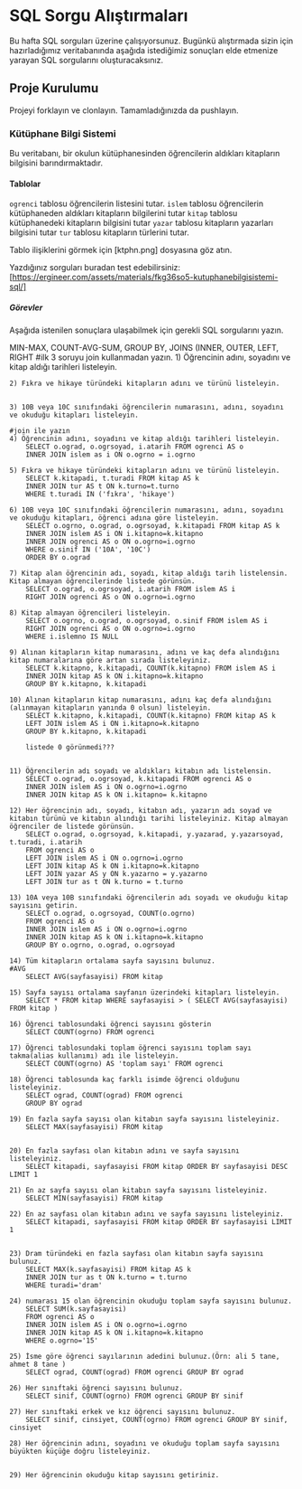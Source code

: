 # SQL Sorgu Alıştırmaları

Bu hafta SQL sorguları üzerine çalışıyorsunuz. Bugünkü alıştırmada sizin için hazırladığımız veritabanında aşağıda istediğimiz sonuçları elde etmenize yarayan SQL sorgularını oluşturacaksınız.

## Proje Kurulumu
Projeyi forklayın ve clonlayın. Tamamladığınızda da pushlayın.

### Kütüphane Bilgi Sistemi

Bu veritabanı, bir okulun kütüphanesinden öğrencilerin aldıkları kitapların bilgisini barındırmaktadır.

#### Tablolar 
`ogrenci` tablosu öğrencilerin listesini tutar.
`islem` tablosu öğrencilerin kütüphaneden aldıkları kitapların bilgilerini tutar
`kitap` tablosu kütüphanedeki kitapların bilgisini tutar
`yazar` tablosu kitapların yazarları bilgisini tutar
`tur` tablosu kitapların türlerini tutar.

Tablo ilişiklerini görmek için [ktphn.png] dosyasına göz atın.

Yazdığınız sorguları buradan test edebilirsiniz: [https://ergineer.com/assets/materials/fkg36so5-kutuphanebilgisistemi-sql/]


##### Görevler
Aşağıda istenilen sonuçlara ulaşabilmek için gerekli SQL sorgularını yazın. 


MIN-MAX, COUNT-AVG-SUM, GROUP BY, JOINS (INNER, OUTER, LEFT, RIGHT
	#ilk 3 soruyu join kullanmadan yazın.
	1) Öğrencinin adını, soyadını ve kitap aldığı tarihleri listeleyin.
	

	
	2) Fıkra ve hikaye türündeki kitapların adını ve türünü listeleyin.
	
	
	3) 10B veya 10C sınıfındaki öğrencilerin numarasını, adını, soyadını ve okuduğu kitapları listeleyin.
	
	#join ile yazın
	4) Öğrencinin adını, soyadını ve kitap aldığı tarihleri listeleyin.
        SELECT o.ograd, o.ogrsoyad, i.atarih FROM ogrenci AS o 
        INNER JOIN islem as i ON o.ogrno = i.ogrno	

	5) Fıkra ve hikaye türündeki kitapların adını ve türünü listeleyin.
        SELECT k.kitapadi, t.turadi FROM kitap AS k 
        INNER JOIN tur AS t ON k.turno=t.turno
        WHERE t.turadi IN ('fıkra', 'hikaye')
	
	6) 10B veya 10C sınıfındaki öğrencilerin numarasını, adını, soyadını ve okuduğu kitapları, öğrenci adına göre listeleyin.
        SELECT o.ogrno, o.ograd, o.ogrsoyad, k.kitapadi FROM kitap AS k
        INNER JOIN islem AS i ON i.kitapno=k.kitapno
        INNER JOIN ogrenci AS o ON o.ogrno=i.ogrno
        WHERE o.sinif IN ('10A', '10C')
        ORDER BY o.ograd
	
	7) Kitap alan öğrencinin adı, soyadı, kitap aldığı tarih listelensin. Kitap almayan öğrencilerinde listede görünsün.
        SELECT o.ograd, o.ogrsoyad, i.atarih FROM islem AS i
        RIGHT JOIN ogrenci AS o ON o.ogrno=i.ogrno
	
	8) Kitap almayan öğrencileri listeleyin.
        SELECT o.ogrno, o.ograd, o.ogrsoyad, o.sinif FROM islem AS i
        RIGHT JOIN ogrenci AS o ON o.ogrno=i.ogrno
        WHERE i.islemno IS NULL
	
	9) Alınan kitapların kitap numarasını, adını ve kaç defa alındığını kitap numaralarına göre artan sırada listeleyiniz.
        SELECT k.kitapno, k.kitapadi, COUNT(k.kitapno) FROM islem AS i
        INNER JOIN kitap AS k ON i.kitapno=k.kitapno
        GROUP BY k.kitapno, k.kitapadi
	
	10) Alınan kitapların kitap numarasını, adını kaç defa alındığını (alınmayan kitapların yanında 0 olsun) listeleyin.
        SELECT k.kitapno, k.kitapadi, COUNT(k.kitapno) FROM kitap AS k
        LEFT JOIN islem AS i ON i.kitapno=k.kitapno
        GROUP BY k.kitapno, k.kitapadi 

        listede 0 görünmedi???


	11) Öğrencilerin adı soyadı ve aldıkları kitabın adı listelensin.
        SELECT o.ograd, o.ogrsoyad, k.kitapadi FROM ogrenci AS o
        INNER JOIN islem AS i ON o.ogrno=i.ogrno
        INNER JOIN kitap AS k ON i.kitapno= k.kitapno
	
	12) Her öğrencinin adı, soyadı, kitabın adı, yazarın adı soyad ve kitabın türünü ve kitabın alındığı tarihi listeleyiniz. Kitap almayan öğrenciler de listede görünsün.
        SELECT o.ograd, o.ogrsoyad, k.kitapadi, y.yazarad, y.yazarsoyad, t.turadi, i.atarih
        FROM ogrenci AS o
        LEFT JOIN islem AS i ON o.ogrno=i.ogrno
        LEFT JOIN kitap AS k ON i.kitapno=k.kitapno
        LEFT JOIN yazar AS y ON k.yazarno = y.yazarno
        LEFT JOIN tur as t ON k.turno = t.turno
	
	13) 10A veya 10B sınıfındaki öğrencilerin adı soyadı ve okuduğu kitap sayısını getirin.
        SELECT o.ograd, o.ogrsoyad, COUNT(o.ogrno)
        FROM ogrenci AS o
        INNER JOIN islem AS i ON o.ogrno=i.ogrno
        INNER JOIN kitap AS k ON i.kitapno=k.kitapno
        GROUP BY o.ogrno, o.ograd, o.ogrsoyad
	
	14) Tüm kitapların ortalama sayfa sayısını bulunuz.
	#AVG
        SELECT AVG(sayfasayisi) FROM kitap
	
	15) Sayfa sayısı ortalama sayfanın üzerindeki kitapları listeleyin.
        SELECT * FROM kitap WHERE sayfasayisi > ( SELECT AVG(sayfasayisi) FROM kitap )
	
	16) Öğrenci tablosundaki öğrenci sayısını gösterin
        SELECT COUNT(ogrno) FROM ogrenci
	
	17) Öğrenci tablosundaki toplam öğrenci sayısını toplam sayı takma(alias kullanımı) adı ile listeleyin.
        SELECT COUNT(ogrno) AS 'toplam sayı' FROM ogrenci
	
	18) Öğrenci tablosunda kaç farklı isimde öğrenci olduğunu listeleyiniz.
        SELECT ograd, COUNT(ograd) FROM ogrenci
        GROUP BY ograd
	
	19) En fazla sayfa sayısı olan kitabın sayfa sayısını listeleyiniz.
        SELECT MAX(sayfasayisi) FROM kitap
	
	
	20) En fazla sayfası olan kitabın adını ve sayfa sayısını listeleyiniz.
        SELECT kitapadi, sayfasayisi FROM kitap ORDER BY sayfasayisi DESC LIMIT 1
	
	21) En az sayfa sayısı olan kitabın sayfa sayısını listeleyiniz.
        SELECT MIN(sayfasayisi) FROM kitap
	
	22) En az sayfası olan kitabın adını ve sayfa sayısını listeleyiniz.
        SELECT kitapadi, sayfasayisi FROM kitap ORDER BY sayfasayisi LIMIT 1
	
	
	23) Dram türündeki en fazla sayfası olan kitabın sayfa sayısını bulunuz.
        SELECT MAX(k.sayfasayisi) FROM kitap AS k
        INNER JOIN tur as t ON k.turno = t.turno
        WHERE turadi='dram'
	
	24) numarası 15 olan öğrencinin okuduğu toplam sayfa sayısını bulunuz.
        SELECT SUM(k.sayfasayisi)
        FROM ogrenci AS o
        INNER JOIN islem AS i ON o.ogrno=i.ogrno
        INNER JOIN kitap AS k ON i.kitapno=k.kitapno
        WHERE o.ogrno='15'
	
	25) İsme göre öğrenci sayılarının adedini bulunuz.(Örn: ali 5 tane, ahmet 8 tane )
        SELECT ograd, COUNT(ograd) FROM ogrenci GROUP BY ograd
	
	26) Her sınıftaki öğrenci sayısını bulunuz.
        SELECT sinif, COUNT(ogrno) FROM ogrenci GROUP BY sinif
	
	27) Her sınıftaki erkek ve kız öğrenci sayısını bulunuz.
        SELECT sinif, cinsiyet, COUNT(ogrno) FROM ogrenci GROUP BY sinif, cinsiyet
	
	28) Her öğrencinin adını, soyadını ve okuduğu toplam sayfa sayısını büyükten küçüğe doğru listeleyiniz.
	
	
	29) Her öğrencinin okuduğu kitap sayısını getiriniz.
